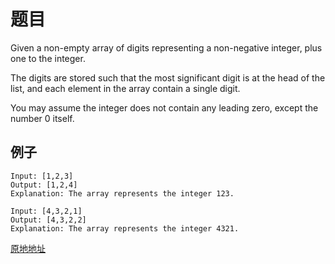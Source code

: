 # 题目
Given a non-empty array of digits representing a non-negative integer, plus one to the integer.

The digits are stored such that the most significant digit is at the head of the list, and each element in the array contain a single digit.

You may assume the integer does not contain any leading zero, except the number 0 itself.

## 例子

```
Input: [1,2,3]
Output: [1,2,4]
Explanation: The array represents the integer 123.
```

```
Input: [4,3,2,1]
Output: [4,3,2,2]
Explanation: The array represents the integer 4321.
```

[原地地址](https://leetcode.com/problems/plus-one/)